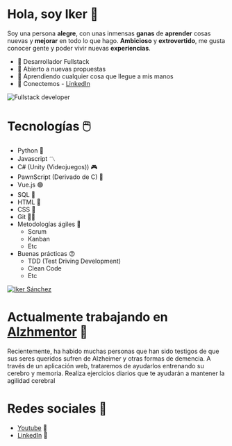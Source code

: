 # Hola, soy Iker 👋

Soy una persona **alegre**, con unas inmensas **ganas** de
**aprender** cosas nuevas y **mejorar** en todo lo que hago.
**Ambicioso** y **extrovertido**, me gusta conocer gente
y poder vivir nuevas **experiencias**.

- 🔵 Desarrollador Fullstack
- 🌹 Abierto a nuevas propuestas
- 🤔 Aprendiendo cualquier cosa que llegue a mis manos
- 📩 Conectemos - [LinkedIn](https://www.linkedin.com/in/iker-sanchez/)


![Fullstack developer](https://static.javatpoint.com/blog/images/how-to-be-a-full-stack-developer.png)



# Tecnologías 🖱️

- Python 🐍 
- Javascript 〽️
- C# (Unity (Videojuegos)) 🎮
- PawnScript (Derivado de C) 👾
- Vue.js 🟢
- SQL 🙉
- HTML 🔘
- CSS 🔶
- Git 🐻‍❄️
- Metodologías ágiles 💬
  - Scrum
  - Kanban
  - Etc
- Buenas prácticas 😍
  - TDD (Test Driving Development)
  - Clean Code
  - Etc

[![Iker Sánchez](https://github-readme-stats.vercel.app/api?username=arieshiphop&count_private=true&include_all_commits=true&show_icons=truecount_private=true&layout=compact&theme=dark&hide_border=true&bg_color=1a1c1f&border_radius=10&custom_title=Estad%C3%ADsticas)](https://github.com/tutitoos)

# Actualmente trabajando en [Alzhmentor](https://github.com/arieshiphop/Alzhmentor/) 🧠

Recientemente, ha habido muchas personas que han sido testigos de que sus seres queridos 
sufren de Alzheimer y otras formas de demencia.
A través de un aplicación web, trataremos de ayudarlos entrenando su cerebro y memoria.
Realiza ejercicios diarios que te ayudarán a mantener la agilidad cerebral

# Redes sociales 🖖
- [Youtube](https://www.youtube.com/channel/UCuIeP0lTW_h8-UY_fzT349Q) 🧑
- [LinkedIn](https://www.linkedin.com/in/iker-sanchez/) 🦸
